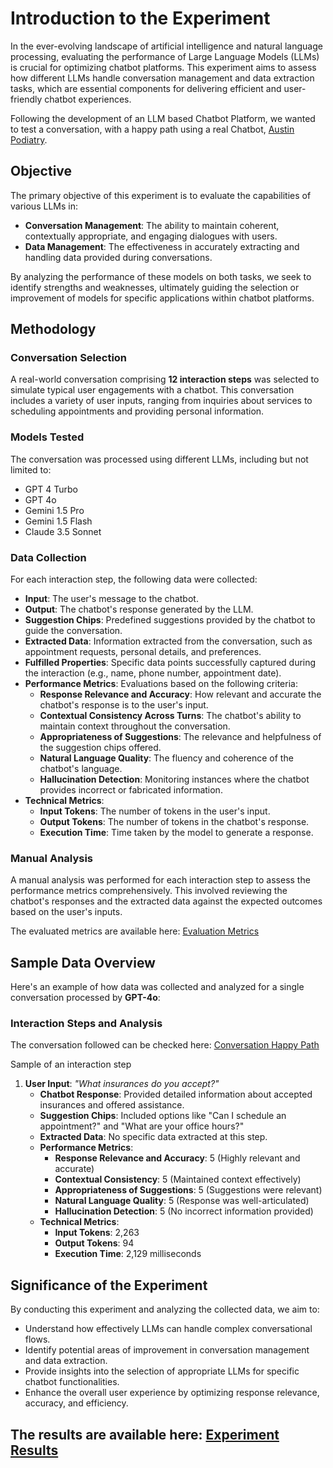 # Introduction to the Experiment

In the ever-evolving landscape of artificial intelligence and natural language processing, evaluating the performance of Large Language Models (LLMs) is crucial for optimizing chatbot platforms. This experiment aims to assess how different LLMs handle conversation management and data extraction tasks, which are essential components for delivering efficient and user-friendly chatbot experiences.

Following the development of an LLM based Chatbot Platform, we wanted to test a conversation, with a happy path using a real Chatbot, [Austin Podiatry](https://staging.hub.getdeardoc.com/c/chatbots/D3T5gTaFM139WhXNzmkF).

## Objective

The primary objective of this experiment is to evaluate the capabilities of various LLMs in:

- **Conversation Management**: The ability to maintain coherent, contextually appropriate, and engaging dialogues with users.
- **Data Management**: The effectiveness in accurately extracting and handling data provided during conversations.

By analyzing the performance of these models on both tasks, we seek to identify strengths and weaknesses, ultimately guiding the selection or improvement of models for specific applications within chatbot platforms.

## Methodology

### Conversation Selection

A real-world conversation comprising **12 interaction steps** was selected to simulate typical user engagements with a chatbot. This conversation includes a variety of user inputs, ranging from inquiries about services to scheduling appointments and providing personal information.

### Models Tested

The conversation was processed using different LLMs, including but not limited to:

- GPT 4 Turbo
- GPT 4o
- Gemini 1.5 Pro
- Gemini 1.5 Flash
- Claude 3.5 Sonnet

### Data Collection

For each interaction step, the following data were collected:

- **Input**: The user's message to the chatbot.
- **Output**: The chatbot's response generated by the LLM.
- **Suggestion Chips**: Predefined suggestions provided by the chatbot to guide the conversation.
- **Extracted Data**: Information extracted from the conversation, such as appointment requests, personal details, and preferences.
- **Fulfilled Properties**: Specific data points successfully captured during the interaction (e.g., name, phone number, appointment date).
- **Performance Metrics**: Evaluations based on the following criteria:
  - **Response Relevance and Accuracy**: How relevant and accurate the chatbot's response is to the user's input.
  - **Contextual Consistency Across Turns**: The chatbot's ability to maintain context throughout the conversation.
  - **Appropriateness of Suggestions**: The relevance and helpfulness of the suggestion chips offered.
  - **Natural Language Quality**: The fluency and coherence of the chatbot's language.
  - **Hallucination Detection**: Monitoring instances where the chatbot provides incorrect or fabricated information.
- **Technical Metrics**:
  - **Input Tokens**: The number of tokens in the user's input.
  - **Output Tokens**: The number of tokens in the chatbot's response.
  - **Execution Time**: Time taken by the model to generate a response.

### Manual Analysis

A manual analysis was performed for each interaction step to assess the performance metrics comprehensively. This involved reviewing the chatbot's responses and the extracted data against the expected outcomes based on the user's inputs.

The evaluated metrics are available here: [Evaluation Metrics](./metrics.md)

## Sample Data Overview

Here's an example of how data was collected and analyzed for a single conversation processed by **GPT-4o**:

### Interaction Steps and Analysis

The conversation followed can be checked here: [Conversation Happy Path](./conversation.md)

Sample of an interaction step

1. **User Input**: *"What insurances do you accept?"*
   - **Chatbot Response**: Provided detailed information about accepted insurances and offered assistance.
   - **Suggestion Chips**: Included options like "Can I schedule an appointment?" and "What are your office hours?"
   - **Extracted Data**: No specific data extracted at this step.
   - **Performance Metrics**:
     - **Response Relevance and Accuracy**: 5 (Highly relevant and accurate)
     - **Contextual Consistency**: 5 (Maintained context effectively)
     - **Appropriateness of Suggestions**: 5 (Suggestions were relevant)
     - **Natural Language Quality**: 5 (Response was well-articulated)
     - **Hallucination Detection**: 5 (No incorrect information provided)
   - **Technical Metrics**:
     - **Input Tokens**: 2,263
     - **Output Tokens**: 94
     - **Execution Time**: 2,129 milliseconds

## Significance of the Experiment

By conducting this experiment and analyzing the collected data, we aim to:

- Understand how effectively LLMs can handle complex conversational flows.
- Identify potential areas of improvement in conversation management and data extraction.
- Provide insights into the selection of appropriate LLMs for specific chatbot functionalities.
- Enhance the overall user experience by optimizing response relevance, accuracy, and efficiency.

## The results are available here: [Experiment Results](./results.md)
